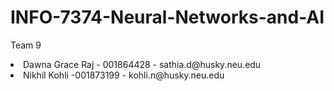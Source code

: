 # INFO-7374-Neural-Networks-and-AI


Team 9
<li>Dawna Grace Raj - 001864428 - sathia.d@husky.neu.edu
<li>Nikhil Kohli -001873199 - kohli.n@husky.neu.edu
